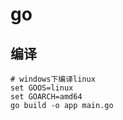 # go

## 编译

```shell
# windows下编译linux
set GOOS=linux
set GOARCH=amd64
go build -o app main.go
```
